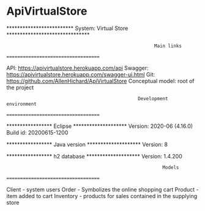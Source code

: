 # ApiVirtualStore
*************************  System: Virtual Store *******************************


													      Main links
											 ==================================

API: https://apivirtualstore.herokuapp.com/api
Swagger: https://apivirtualstore.herokuapp.com/swagger-ui.html
Git: https://github.com/AllenHichard/ApiVirtualStore
Conceptual model: root of the project 


													Development environment
											 ==================================

*****************     Eclipse   ********************
Version: 2020-06 (4.16.0)
Build id: 20200615-1200

*****************  Java version ********************
Version: 8

*****************  h2 database  ********************
Version: 1.4.200

															 Models
												==================================

Client - system users
Order - Symbolizes the online shopping cart
Product - item added to cart
Inventory - products for sales contained in the supplying store
